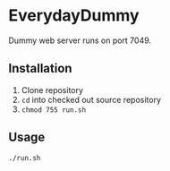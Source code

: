 # EverydayDummy

Dummy web server runs on port 7049.

## Installation

1. Clone repository
1. `cd` into checked out source repository
1. `chmod 755 run.sh`

## Usage

`./run.sh`
